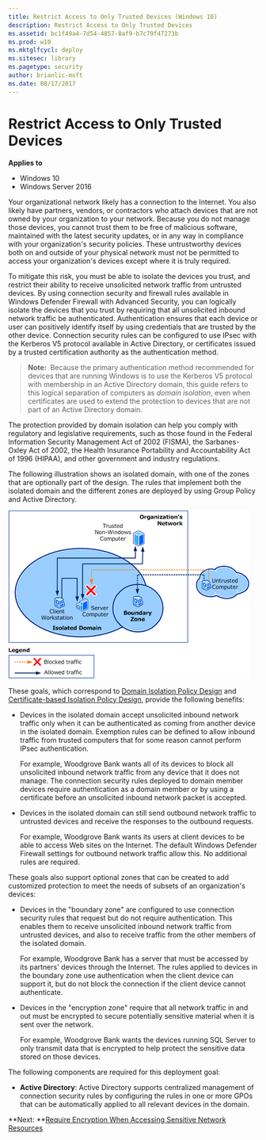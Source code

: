 ```yaml
---
title: Restrict Access to Only Trusted Devices (Windows 10)
description: Restrict Access to Only Trusted Devices
ms.assetid: bc1f49a4-7d54-4857-8af9-b7c79f47273b
ms.prod: w10
ms.mktglfcycl: deploy
ms.sitesec: library
ms.pagetype: security
author: brianlic-msft
ms.date: 08/17/2017
---
```


# Restrict Access to Only Trusted Devices

**Applies to**
-   Windows 10
-   Windows Server 2016

Your organizational network likely has a connection to the Internet. You also likely have partners, vendors, or contractors who attach devices that are not owned by your organization to your network. Because you do not manage those devices, you cannot trust them to be free of malicious software, maintained with the latest security updates, or in any way in compliance with your organization's security policies. These untrustworthy devices both on and outside of your physical network must not be permitted to access your organization's devices except where it is truly required.

To mitigate this risk, you must be able to isolate the devices you trust, and restrict their ability to receive unsolicited network traffic from untrusted devices. By using connection security and firewall rules available in Windows Defender Firewall with Advanced Security, you can logically isolate the devices that you trust by requiring that all unsolicited inbound network traffic be authenticated. Authentication ensures that each device or user can positively identify itself by using credentials that are trusted by the other device. Connection security rules can be configured to use IPsec with the Kerberos V5 protocol available in Active Directory, or certificates issued by a trusted certification authority as the authentication method.

>**Note:**  Because the primary authentication method recommended for devices that are running Windows is to use the Kerberos V5 protocol with membership in an Active Directory domain, this guide refers to this logical separation of computers as *domain isolation*, even when certificates are used to extend the protection to devices that are not part of an Active Directory domain.

The protection provided by domain isolation can help you comply with regulatory and legislative requirements, such as those found in the Federal Information Security Management Act of 2002 (FISMA), the Sarbanes-Oxley Act of 2002, the Health Insurance Portability and Accountability Act of 1996 (HIPAA), and other government and industry regulations.

The following illustration shows an isolated domain, with one of the zones that are optionally part of the design. The rules that implement both the isolated domain and the different zones are deployed by using Group Policy and Active Directory.

![domain isolation](images/wfas-domainiso.gif)

These goals, which correspond to [Domain Isolation Policy Design](domain-isolation-policy-design.md) and [Certificate-based Isolation Policy Design](certificate-based-isolation-policy-design.md), provide the following benefits:

-   Devices in the isolated domain accept unsolicited inbound network traffic only when it can be authenticated as coming from another device in the isolated domain. Exemption rules can be defined to allow inbound traffic from trusted computers that for some reason cannot perform IPsec authentication.

    For example, Woodgrove Bank wants all of its devices to block all unsolicited inbound network traffic from any device that it does not manage. The connection security rules deployed to domain member devices require authentication as a domain member or by using a certificate before an unsolicited inbound network packet is accepted.

-   Devices in the isolated domain can still send outbound network traffic to untrusted devices and receive the responses to the outbound requests.

    For example, Woodgrove Bank wants its users at client devices to be able to access Web sites on the Internet. The default Windows Defender Firewall settings for outbound network traffic allow this. No additional rules are required.

These goals also support optional zones that can be created to add customized protection to meet the needs of subsets of an organization's devices:

-   Devices in the "boundary zone" are configured to use connection security rules that request but do not require authentication. This enables them to receive unsolicited inbound network traffic from untrusted devices, and also to receive traffic from the other members of the isolated domain.

    For example, Woodgrove Bank has a server that must be accessed by its partners' devices through the Internet. The rules applied to devices in the boundary zone use authentication when the client device can support it, but do not block the connection if the client device cannot authenticate.

-   Devices in the "encryption zone" require that all network traffic in and out must be encrypted to secure potentially sensitive material when it is sent over the network.

    For example, Woodgrove Bank wants the devices running SQL Server to only transmit data that is encrypted to help protect the sensitive data stored on those devices.

The following components are required for this deployment goal:

-   **Active Directory**: Active Directory supports centralized management of connection security rules by configuring the rules in one or more GPOs that can be automatically applied to all relevant devices in the domain.

**Next: **[Require Encryption When Accessing Sensitive Network Resources](require-encryption-when-accessing-sensitive-network-resources.md)
